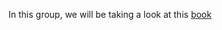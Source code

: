 
In this group, we will be taking a look at this [book](https://link.springer.com/protocol/10.1007/978-1-60327-101-1_3)
